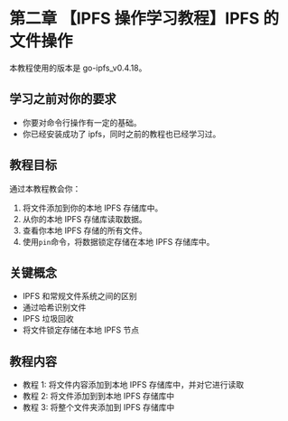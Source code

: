 # 第二章 【IPFS 操作学习教程】IPFS 的文件操作

本教程使用的版本是 go-ipfs_v0.4.18。

## 学习之前对你的要求

*   你要对命令行操作有一定的基础。
*   你已经安装成功了 ipfs，同时之前的教程也已经学习过。

## 教程目标

通过本教程教会你：

1.  将文件添加到你的本地 IPFS 存储库中。
2.  从你的本地 IPFS 存储库读取数据。
3.  查看你本地 IPFS 存储的所有文件。
4.  使用`pin`命令，将数据锁定存储在本地 IPFS 存储库中。

## 关键概念

*   IPFS 和常规文件系统之间的区别
*   通过哈希识别文件
*   IPFS 垃圾回收
*   将文件锁定存储在本地 IPFS 节点

## 教程内容

*   教程 1: 将文件内容添加到本地 IPFS 存储库中，并对它进行读取
*   教程 2: 将文件添加到到本地 IPFS 存储库中
*   教程 3: 将整个文件夹添加到 IPFS 存储库中